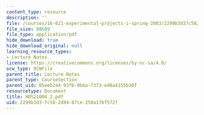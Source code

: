 ```yaml
---
content_type: resource
description: ''
file: /courses/16-621-experimental-projects-i-spring-2003/2299b3d37c58249487ce250a176f572f_HOS21004_2.pdf
file_size: 88689
file_type: application/pdf
hide_download: true
hide_download_original: null
learning_resource_types:
- Lecture Notes
license: https://creativecommons.org/licenses/by-nc-sa/4.0/
ocw_type: OCWFile
parent_title: Lecture Notes
parent_type: CourseSection
parent_uid: 05eeb244-93fb-0b6a-7373-e40a4155b36f
resourcetype: Document
title: HOS21004_2.pdf
uid: 2299b3d3-7c58-2494-87ce-250a176f572f
---
```

